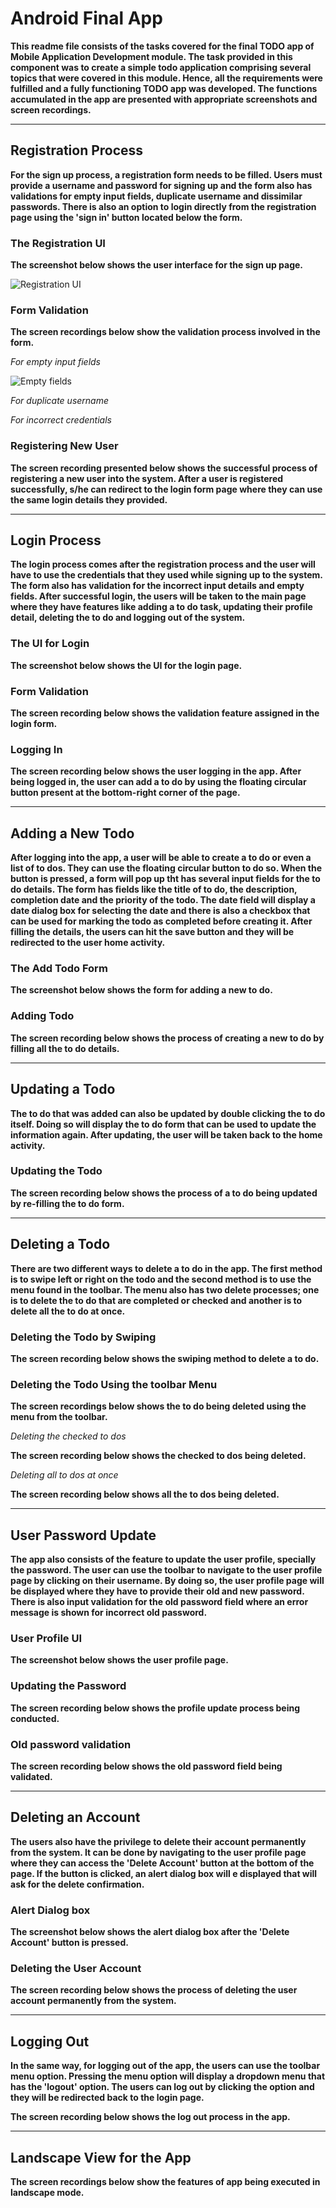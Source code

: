 # Android Final App

**This readme file consists of the tasks covered for the final TODO app of Mobile Application Development module. The task provided 
in this component was to create a simple todo application comprising several topics that were covered in this module. Hence, all 
the requirements were fulfilled and a fully functioning TODO app was developed. The functions accumulated in the app are presented
with appropriate screenshots and screen recordings.**

---

## Registration Process

**For the sign up process, a registration form needs to be filled. Users must provide a username and password for signing up and 
the form also has validations for empty input fields, duplicate username and dissimilar passwords. There is also an option to login
directly from the registration page using the 'sign in' button located below the form.**

### The Registration UI

**The screenshot below shows the user interface for the sign up page.**

![Registration UI](SS/RegistrationUI.png)

### Form Validation

**The screen recordings below show the validation process involved in the form.**

*For empty input fields*

![Empty fields](ScreenRecordings/Cropped/EmptyFieldsRegistration.gif)

*For duplicate username*

*For incorrect credentials*

### Registering New User

**The screen recording presented below shows the successful process of registering a new user into the system. After a user
is registered successfully, s/he can redirect to the login form page where they can use the same login details they provided.**

---

## Login Process

**The login process comes after the registration process and the user will have to use the credentials that they used while
signing up to the system. The form also has validation for the incorrect input details and empty fields. After successful login,
the users will be taken to the main page where they have features like adding a to do task, updating their profile detail, 
deleting the to do and logging out of the system.**

### The UI for Login

**The screenshot below shows the UI for the login page.**

### Form Validation

**The screen recording below shows the validation feature assigned in the login form.**

### Logging In

**The screen recording below shows the user logging in the app. After being logged in, the user can add a to do by using the 
floating circular button present at the bottom-right corner of the page.**

---

## Adding a New Todo

**After logging into the app, a user will be able to create a to do or even a list of to dos. They can use the floating
circular button to do so. When the button is pressed, a form will pop up tht has several input fields for the to do details. The
form has fields like the title of to do, the description, completion date and the priority of the todo. The date field will
display a date dialog box for selecting the date and there is also a checkbox that can be used for marking the todo as completed
before creating it. After filling the details, the users can hit the save button and they will be redirected to the user home activity.**

### The Add Todo Form

**The screenshot below shows the form for adding a new to do.**

### Adding Todo

**The screen recording below shows the process of creating a new to do by filling all the to do details.**

---

## Updating a Todo

**The to do that was added can also be updated by double clicking the to do itself. Doing so will display the to do form that
can be used to update the information again. After updating, the user will be taken back to the home activity.**

### Updating the Todo

**The screen recording below shows the process of a to do being updated by re-filling the to do form.**

---

## Deleting a Todo

**There are two different ways to delete a to do in the app. The first method is to swipe left or right on the todo and the 
second method is to use the menu found in the toolbar. The menu also has two delete processes; one is to delete the to do that
are completed or checked and another is to delete all the to do at once.**

### Deleting the Todo by Swiping

**The screen recording below shows the swiping method to delete a to do.**

### Deleting the Todo Using the toolbar Menu

**The screen recordings below shows the to do being deleted using the menu from the toolbar.**

*Deleting the checked to dos*

**The screen recording below shows the checked to dos being deleted.**

*Deleting all to dos at once*

**The screen recording below shows all the to dos being deleted.**

---

## User Password Update

**The app also consists of the feature to update the user profile, specially the password. The user can use the toolbar to 
navigate to the user profile page by clicking on their username. By doing so, the user profile page will be displayed where they
have to provide their old and new password. There is also input validation for the old password field where an error message is
shown for incorrect old password.**

### User Profile UI

**The screenshot below shows the user profile page.**

### Updating the Password 

**The screen recording below shows the profile update process being conducted.**

### Old password validation

**The screen recording below shows the old password field being validated.**

---

## Deleting an Account

**The users also have the privilege to delete their account permanently from the system. It can be done by navigating to the 
user profile page where they can access the 'Delete Account' button at the bottom of the page. If the button is clicked, an 
alert dialog box will e displayed that will ask for the delete confirmation.**

### Alert Dialog box

**The screenshot below shows the alert dialog box after the 'Delete Account' button is pressed.**

### Deleting the User Account

**The screen recording below shows the process of deleting the user account permanently from the system.**

---

## Logging Out 

**In the same way, for logging out of the app, the users can use the toolbar menu option. Pressing the menu option will display
a dropdown menu that has the 'logout' option. The users can log out by clicking the option and they will be redirected back to
the login page.**

**The screen recording below shows the log out process in the app.**

---

## Landscape View for the App

**The screen recordings below show the features of app being executed in landscape mode.**
